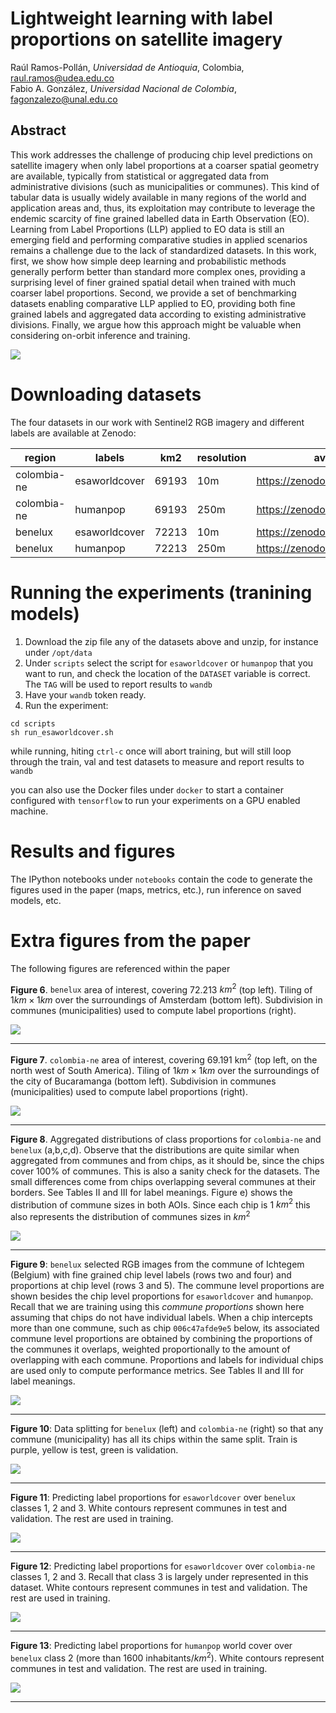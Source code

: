 # Lightweight learning with label proportions on satellite imagery

Raúl Ramos-Pollán, _Universidad de Antioquia_, Colombia, raul.ramos@udea.edu.co<br/>
Fabio A. González, _Universidad Nacional de Colombia_, fagonzalezo@unal.edu.co

## Abstract
This work addresses the challenge of producing chip level predictions on satellite imagery when only label proportions at a coarser spatial geometry are available, typically from statistical or aggregated data from administrative divisions (such as municipalities or communes). This kind of tabular data is usually widely available in many regions of the world and application areas and, thus, its exploitation may contribute to leverage the endemic scarcity of fine grained labelled data in Earth Observation (EO). Learning from Label Proportions (LLP) applied to EO data is still an emerging field and performing comparative studies in applied scenarios remains a challenge due to the lack of standardized datasets. In this work, first, we show how simple deep learning and probabilistic methods generally perform better than standard more complex ones, providing a surprising level of finer grained spatial detail when trained with much coarser label proportions. Second, we provide a set of benchmarking datasets enabling comparative LLP applied to EO, providing both fine grained labels and aggregated data according to existing administrative divisions. Finally, we argue how this approach might be valuable when considering on-orbit inference and training.

<img src='imgs/benelux-humanpop-class2-small.png'/>

# Downloading datasets
The four datasets  in our work with Sentinel2 RGB imagery and different labels are available at Zenodo:

|region |labels| km2| resolution | available at |
|---|---|---|---|---|
|colombia-ne| esaworldcover |69193| 10m| https://zenodo.org/record/7935303|
|colombia-ne |humanpop |69193 |250m |https://zenodo.org/record/7939365|
|benelux |esaworldcover |72213 |10m |https://zenodo.org/record/7935237|
|benelux |humanpop |72213 |250m |https://zenodo.org/record/7939348

# Running the experiments (tranining models)

1. Download the zip file any of the datasets above and unzip, for instance under `/opt/data`
2. Under `scripts` select the script for `esaworldcover` or `humanpop` that you want to run, and check the location of the `DATASET` variable is correct. The `TAG` will be used to report results to `wandb`
3. Have your `wandb` token ready.
4. Run the experiment:

```
cd scripts
sh run_esaworldcover.sh
```

while running, hiting `ctrl-c` once will abort training, but will still loop through the train, val and test datasets to measure and report results to `wandb`

you can also use the Docker files under `docker` to start a container configured with `tensorflow` to run your experiments on a GPU enabled machine.

# Results and figures

The IPython notebooks under `notebooks` contain the code to generate the figures used in the paper (maps, metrics, etc.), run inference on saved models, etc.

# Extra figures from the paper

The following figures are referenced within the paper

**Figure 6**. $\texttt{benelux}$ area of interest, covering 72.213 $km^2$ (top left). Tiling of $1km \times 1km$ over the surroundings of Amsterdam (bottom left). Subdivision in communes (municipalities) used to compute label proportions (right).

<img src='imgs/figure_06.jpg'/>
<hr/>

**Figure 7**. $\texttt{colombia-ne}$ area of interest, covering 69.191 km$^2$ (top left, on the north west of South America). Tiling of $1km \times 1km$ over the surroundings of the city of Bucaramanga (bottom left). Subdivision in communes (municipalities) used to compute label proportions (right).

<img src='imgs/figure_07.jpg'/>
<hr/>

**Figure 8**. Aggregated distributions of class proportions for $\texttt{colombia-ne}$ and $\texttt{benelux}$ (a,b,c,d). Observe that the distributions are quite similar when aggregated from communes and from chips, as it should be, since the chips cover 100\% of communes. This is also a sanity check for the datasets. The small differences come from chips overlapping several communes at their borders. See Tables II and III for label meanings. Figure e) shows the distribution  of commune sizes in both AOIs. Since each chip is 1 $km^2$ this also represents the distribution of communes sizes in $km^2$

<img src='imgs/figure_08.jpg'/>
<hr/>

**Figure 9**: $\texttt{benelux}$ selected RGB images from the commune of Ichtegem (Belgium) with fine grained chip level labels (rows two and four) and proportions at chip level (rows 3 and 5). The commune level proportions are shown besides the chip level proportions for $\texttt{esaworldcover}$ and $\texttt{humanpop}$. Recall that we are training using this *commune proportions* shown here assuming that chips do not have individual labels. When a chip intercepts more than one commune, such as chip $\texttt{006c47afde9e5}$ below, its associated commune level proportions are obtained by combining the proportions of the communes it overlaps, weighted proportionally to the amount of overlapping with each commune. Proportions and labels for individual chips are used only to compute performance metrics. See Tables II and III for label meanings.

<img src='imgs/figure_09.jpg'/>
<hr/>


**Figure 10**: Data splitting for $\texttt{benelux}$ (left) and $\texttt{colombia-ne}$ (right) so that any commune (municipality) has all its chips within the same split. Train is purple, yellow is test, green is validation.

<img src='imgs/figure_10.jpg'/>
<hr/>

**Figure 11**: Predicting label proportions for $\texttt{esaworldcover}$ over $\texttt{benelux}$ classes 1, 2 and 3. White contours represent communes in test and validation. The rest are used in training.

<img src='imgs/figure_11.jpg'/>
<hr/>

**Figure 12**: Predicting label proportions for $\texttt{esaworldcover}$ over $\texttt{colombia-ne}$ classes 1, 2 and 3. Recall that class 3 is largely under represented in this dataset. White contours represent communes in test and validation. The rest are used in training.

<img src='imgs/figure_12.jpg'/>
<hr/>



**Figure 13**: Predicting label proportions for $\texttt{humanpop}$ world cover over $\texttt{benelux}$ class 2 (more than 1600 inhabitants/$km^2$). White contours represent communes in test and validation. The rest are used in training.

<img src='imgs/figure_13.jpg'/>
<hr/>

